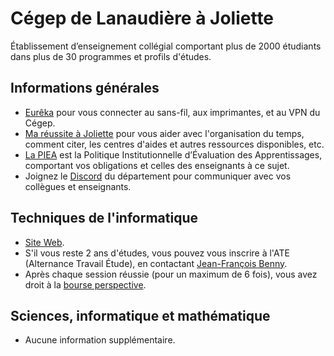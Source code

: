 # Cégep de Lanaudière à Joliette

Établissement d’enseignement collégial comportant plus de 2000 étudiants dans plus de 30 programmes et profils d'études.

## Informations générales

- [Eurêka](https://cegeplanaudiere.sharepoint.com/sites/Eureka) pour vous connecter au sans-fil, aux imprimantes, et au VPN du Cégep.
- [Ma réussite à Joliette](https://mareussiteajoliette.cegep-lanaudiere.qc.ca/) pour vous aider avec l'organisation du temps, comment citer, les centres d'aides et autres ressources disponibles, etc.
- [La PIEA](https://cegep-lanaudiere.qc.ca/wp-content/uploads/2024/03/piea_adoptee_2023-04-20.pdf) est la Politique Institutionnelle d’Évaluation des Apprentissages, comportant vos obligations et celles des enseignants à ce sujet.
- Joignez le [Discord](https://discord.gg/CeEhmP7Vvc) du département pour communiquer avec vos collègues et enseignants.

## Techniques de l'informatique

- [Site Web](http://stage.jolinfo.cegep-lanaudiere.qc.ca/).
- S'il vous reste 2 ans d'études, vous pouvez vous inscrire à l'ATE (Alternance Travail Étude), en contactant [Jean-François Benny](mailto:jean-francois.benny@cegep-lanaudiere.qc.ca).
- Après chaque session réussie (pour un maximum de 6 fois), vous avez droit à la [bourse perspective](https://www.quebec.ca/education/aide-financiere-aux-etudes/bourses-perspective).

## Sciences, informatique et mathématique

- Aucune information supplémentaire.